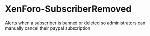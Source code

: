 XenForo-SubscriberRemoved
======================

Alerts when a subscriber is banned or deleted so administrators can manually cancel their paypal subscription
